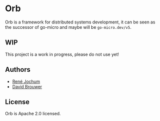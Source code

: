 # Orb

Orb is a framework for distributed systems development, it can be seen as the successor of go-micro and maybe will be `go-micro.dev/v5`.

## WIP

This project is a work in progress, please do not use yet!

## Authors

- [René Jochum](https://github.com/jochumdev)
- [David Brouwer](https://github.com/Davincible/)

## License

Orb is Apache 2.0 licensed.
